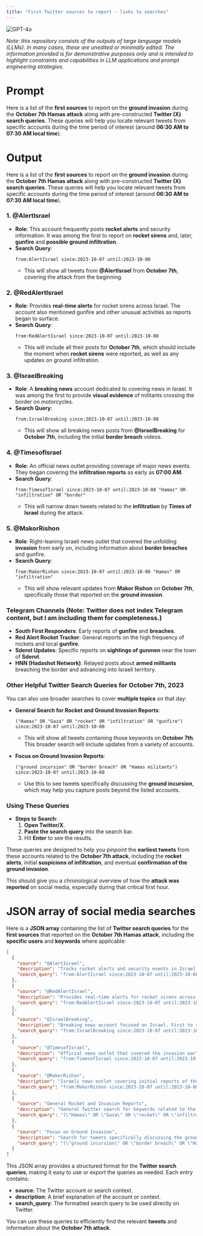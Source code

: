 ```yaml
---
title: "First Twitter sources to report - links to searches"
---
```

![GPT-4o](https://img.shields.io/badge/GPT--4o-3333FF?style=for-the-badge&logo=openai&logoColor=white)



*Note: this repository consists of the outputs of large language models (LLMs). In many cases, these are unedited or minimally edited. The information provided is for demonstrative purposes only and is intended to highlight constraints and capabilities in LLM applications and prompt engineering strategies.*


# Prompt

Here is a list of the **first sources** to report on the **ground invasion** during the **October 7th Hamas attack** along with pre-constructed **Twitter (X) search queries**. These queries will help you locate relevant tweets from specific accounts during the time period of interest (around **06:30 AM to 07:30 AM local time**).

# Output

Here is a list of the **first sources** to report on the **ground invasion** during the **October 7th Hamas attack** along with pre-constructed **Twitter (X) search queries**. These queries will help you locate relevant tweets from specific accounts during the time period of interest (around **06:30 AM to 07:30 AM local time**).

### **1. @AlertIsrael**
- **Role**: This account frequently posts **rocket alerts** and security information. It was among the first to report on **rocket sirens** and, later, **gunfire** and **possible ground infiltration**.
- **Search Query**:
  ```plaintext
  from:AlertIsrael since:2023-10-07 until:2023-10-08
  ```
  - This will show all tweets from **@AlertIsrael** from **October 7th**, covering the attack from the beginning.

### **2. @RedAlertIsrael**
- **Role**: Provides **real-time alerts** for rocket sirens across Israel. The account also mentioned gunfire and other unusual activities as reports began to surface.
- **Search Query**:
  ```plaintext
  from:RedAlertIsrael since:2023-10-07 until:2023-10-08
  ```
  - This will include all their posts for **October 7th**, which should include the moment when **rocket sirens** were reported, as well as any updates on ground infiltration.

### **3. @IsraelBreaking**
- **Role**: A **breaking news** account dedicated to covering news in Israel. It was among the first to provide **visual evidence** of militants crossing the border on motorcycles.
- **Search Query**:
  ```plaintext
  from:IsraelBreaking since:2023-10-07 until:2023-10-08
  ```
  - This will show all breaking news posts from **@IsraelBreaking** for **October 7th**, including the initial **border breach** videos.

### **4. @TimesofIsrael**
- **Role**: An official news outlet providing coverage of major news events. They began covering the **infiltration reports** as early as **07:00 AM**.
- **Search Query**:
  ```plaintext
  from:TimesofIsrael since:2023-10-07 until:2023-10-08 "Hamas" OR "infiltration" OR "border"
  ```
  - This will narrow down tweets related to the **infiltration** by **Times of Israel** during the attack.

### **5. @MakorRishon**
- **Role**: Right-leaning Israeli news outlet that covered the unfolding **invasion** from early on, including information about **border breaches** and gunfire.
- **Search Query**:
  ```plaintext
  from:MakorRishon since:2023-10-07 until:2023-10-08 "Hamas" OR "infiltration"
  ```
  - This will show relevant updates from **Makor Rishon** on **October 7th**, specifically those that reported on the **ground invasion**.

### **Telegram Channels** (Note: Twitter does not index Telegram content, but I am including them for completeness.)
- **South First Responders**: Early reports of **gunfire** and **breaches**.
- **Red Alert Rocket Tracker**: General reports on the high frequency of rockets and local **gunfire**.
- **Sderot Updates**: Specific reports on **sightings of gunmen** near the town of **Sderot**.
- **HNN (Hadashot Network)**: Relayed posts about **armed militants** breaching the border and advancing into Israeli territory.

### **Other Helpful Twitter Search Queries for October 7th, 2023**
You can also use broader searches to cover **multiple topics** on that day:
- **General Search for Rocket and Ground Invasion Reports**:
  ```plaintext
  ("Hamas" OR "Gaza" OR "rocket" OR "infiltration" OR "gunfire") since:2023-10-07 until:2023-10-08
  ```
  - This will show all tweets containing those keywords on **October 7th**. This broader search will include updates from a variety of accounts.

- **Focus on Ground Invasion Reports**:
  ```plaintext
  ("ground incursion" OR "border breach" OR "Hamas militants") since:2023-10-07 until:2023-10-08
  ```
  - Use this to see tweets specifically discussing the **ground incursion**, which may help you capture posts beyond the listed accounts.

### **Using These Queries**
- **Steps to Search**:
  1. **Open Twitter/X**.
  2. **Paste the search query** into the search bar.
  3. Hit **Enter** to see the results.

These queries are designed to help you pinpoint the **earliest tweets** from these accounts related to the **October 7th attack**, including the **rocket alerts**, initial **suspicions of infiltration**, and eventual **confirmation of the ground invasion**. 

This should give you a chronological overview of how the **attack was reported** on social media, especially during that critical first hour.

# JSON array of social media searches

Here is a **JSON array** containing the list of **Twitter search queries** for the **first sources** that reported on the **October 7th Hamas attack**, including the **specific users** and **keywords** where applicable:

```json
[
  {
    "source": "@AlertIsrael",
    "description": "Tracks rocket alerts and security events in Israel. First to report on rocket sirens and later on ground infiltration.",
    "search_query": "from:AlertIsrael since:2023-10-07 until:2023-10-08"
  },
  {
    "source": "@RedAlertIsrael",
    "description": "Provides real-time alerts for rocket sirens across Israel, covering the attack and updates on gunfire.",
    "search_query": "from:RedAlertIsrael since:2023-10-07 until:2023-10-08"
  },
  {
    "source": "@IsraelBreaking",
    "description": "Breaking news account focused on Israel. First to share footage of militants on motorcycles breaching the border.",
    "search_query": "from:IsraelBreaking since:2023-10-07 until:2023-10-08"
  },
  {
    "source": "@TimesofIsrael",
    "description": "Official news outlet that covered the invasion early, reporting on ground infiltration and Hamas activities.",
    "search_query": "from:TimesofIsrael since:2023-10-07 until:2023-10-08 \"Hamas\" OR \"infiltration\" OR \"border\""
  },
  {
    "source": "@MakorRishon",
    "description": "Israeli news outlet covering initial reports of the border breaches and gunfire.",
    "search_query": "from:MakorRishon since:2023-10-07 until:2023-10-08 \"Hamas\" OR \"infiltration\""
  },
  {
    "source": "General Rocket and Invasion Reports",
    "description": "General Twitter search for keywords related to the attack, including rocket alerts, infiltration, and gunfire.",
    "search_query": "(\"Hamas\" OR \"Gaza\" OR \"rocket\" OR \"infiltration\" OR \"gunfire\") since:2023-10-07 until:2023-10-08"
  },
  {
    "source": "Focus on Ground Invasion",
    "description": "Search for tweets specifically discussing the ground incursion, including terms like border breach and militants.",
    "search_query": "(\"ground incursion\" OR \"border breach\" OR \"Hamas militants\") since:2023-10-07 until:2023-10-08"
  }
]
```

This JSON array provides a structured format for the **Twitter search queries**, making it easy to use or export the queries as needed. Each entry contains:
- **source**: The Twitter account or search context.
- **description**: A brief explanation of the account or context.
- **search_query**: The formatted search query to be used directly on Twitter. 

You can use these queries to efficiently find the relevant **tweets** and information about the **October 7th attack**.